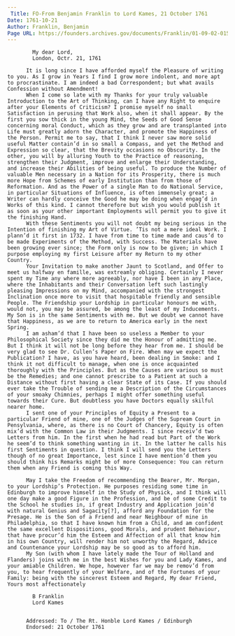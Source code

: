 ```yaml
---
 Title: FO-From Benjamin Franklin to Lord Kames, 21 October 1761
Date: 1761-10-21
Author: Franklin, Benjamin
Page URL: https://founders.archives.gov/documents/Franklin/01-09-02-0158
---
```


          
            My dear Lord,
            London, Octr. 21, 1761
          
          It is long since I have afforded myself the Pleasure of writing to you. As I grow in Years I find I grow more indolent, and more apt to procrastinate. I am indeed a bad Correspondent; but what avails Confession without Amendment!
          When I come so late with my Thanks for your truly valuable Introduction to the Art of Thinking, can I have any Right to enquire after your Elements of Criticism? I promise myself no small Satisfaction in perusing that Work also, when it shall appear. By the first you sow thick in the young Mind, the Seeds of Good Sense concerning moral Conduct, which as they grow and are transplanted into Life must greatly adorn the Character, and promote the Happiness of the Person. Permit me to say, that I think I never saw more solid useful Matter contain’d in so small a Compass, and yet the Method and Expression so clear, that the Brevity occasions no Obscurity. In the other, you will by alluring Youth to the Practice of reasoning, strengthen their Judgment, improve and enlarge their Understanding, and increase their Abilities of being useful. To produce the Number of valuable Men necessary in a Nation for its Prosperity, there is much more Hope from Schemes of early Institution than from those of Reformation. And as the Power of a single Man to do National Service, in particular Situations of Influence, is often immensely great; a Writer can hardly conceive the Good he may be doing when engag’d in Works of this kind. I cannot therefore but wish you would publish it as soon as your other important Employments will permit you to give it the finishing Hand.
          With these Sentiments you will not doubt my being serious in the Intention of finishing my Art of Virtue. ’Tis not a mere ideal Work. I plann’d it first in 1732. I have from time to time made and caus’d to be made Experiments of the Method, with Success. The Materials have been growing ever since; the Form only is now to be given; in which I purpose employing my first Leisure after my Return to my other Country.
          Your Invitation to make another Jaunt to Scotland, and Offer to meet us halfway en famille, was extreamly obliging. Certainly I never spent my Time any where more agreeably, nor have I been in any Place, where the Inhabitants and their Conversation left such lastingly pleasing Impressions on my Mind, accompanied with the strongest Inclination once more to visit that hospitable friendly and sensible People. The Friendship your Lordship in particular honours me with, would not, you may be assured, be among the least of my Inducements. My Son is in the same Sentiments with me. But we doubt we cannot have that Happiness, as we are to return to America early in the next Spring.
          I am asham’d that I have been so useless a Member to your Philosophical Society since they did me the Honour of admitting me. But I think it will not be long before they hear from me. I should be very glad to see Dr. Cullen’s Paper on Fire. When may we expect the Publication? I have, as you have heard, been dealing in Smoke: and I think it not difficult to manage, when one is once acquainted thoroughly with the Principles. But as the Causes are various so must be the Remedies; and one cannot prescribe to a Patient at such a Distance without first having a clear State of its Case. If you should ever take the Trouble of sending me a Description of the Circumstances of your smoaky Chimnies, perhaps I might offer something useful towards their Cure. But doubtless you have Doctors equally skilful nearer home.
          I sent one of your Principles of Equity a Present to a particular Friend of mine, one of the Judges of the Supream Court in Pensylvania, where, as there is no Court of Chancery, Equity is often mix’d with the Common Law in their Judgments. I since receiv’d two Letters from him. In the first when he had read but Part of the Work he seem’d to think something wanting in it. In the latter he calls his first Sentiments in question. I think I will send you the Letters though of no great Importance, lest since I have mention’d them you should think his Remarks might be of more Consequence: You can return them when any Friend is coming this Way.
          
          May I take the Freedom of recommending the Bearer, Mr. Morgan, to your Lordship’s Protection. He purposes residing some time in Edinburgh to improve himself in the Study of Physick, and I think will one day make a good Figure in the Profession, and be of some Credit to the School he studies in, if great Industry and Application join’d with natural Genius and Sagacity[?], afford any Foundation for the Presage. He is the Son of a Friend and near Neighbour of mine in Philadelphia, so that I have known him from a Child, and am confident the same excellent Dispositions, good Morals, and prudent Behaviour, that have procur’d him the Esteem and Affection of all that know him in his own Country, will render him not unworthy the Regard, Advice and Countenance your Lordship may be so good as to afford him.
          My Son (with whom I have lately made the Tour of Holland and Flanders) joins with me in the best Wishes for you and Lady Kames, and your amiable Children. We hope, however far we may be remov’d from you, to hear frequently of your Welfare, and of the Fortunes of your Family: being with the sincerest Esteem and Regard, My dear Friend, Yours most affectionately
          
            B Franklin
            Lord Kames
          
         
          Addressed: To / The Rt. Honble Lord Kames / Edinburgh
          Endorsed: 21 October 1761
        
